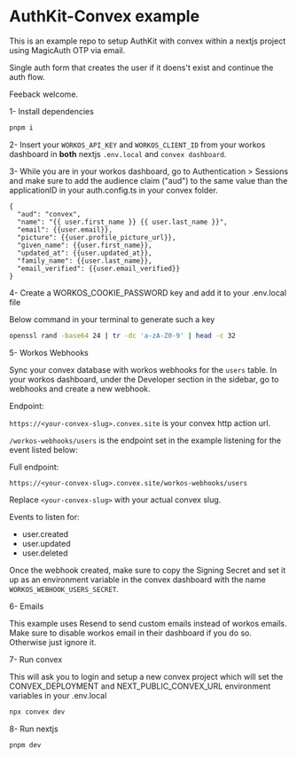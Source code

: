 # AuthKit-Convex example

This is an example repo to setup AuthKit with convex within a nextjs project using MagicAuth OTP via email.

Single auth form that creates the user if it doens't exist and continue the auth flow.

Feeback welcome.

1- Install dependencies

```bash
pnpm i
```

2- Insert your `WORKOS_API_KEY` and `WORKOS_CLIENT_ID` from your workos dashboard in **both** nextjs `.env.local` and `convex dashboard`.

3- While you are in your workos dashboard, go to Authentication > Sessions and make sure to add the audience claim ("aud") to the same value than the applicationID in your auth.config.ts in your convex folder.

```
{
  "aud": "convex",
  "name": "{{ user.first_name }} {{ user.last_name }}",
  "email": {{user.email}},
  "picture": {{user.profile_picture_url}},
  "given_name": {{user.first_name}},
  "updated_at": {{user.updated_at}},
  "family_name": {{user.last_name}},
  "email_verified": {{user.email_verified}}
}
```

4- Create a WORKOS_COOKIE_PASSWORD key and add it to your .env.local file

Below command in your terminal to generate such a key

```bash
openssl rand -base64 24 | tr -dc 'a-zA-Z0-9' | head -c 32
```

5- Workos Webhooks

Sync your convex database with workos webhooks for the `users` table. In your workos dashboard, under the Developer section in the sidebar, go to webhooks and create a new webhook.

Endpoint:

`https://<your-convex-slug>.convex.site` is your convex http action url.

`/workos-webhooks/users` is the endpoint set in the example listening for the event listed below:

Full endpoint:

```
https://<your-convex-slug>.convex.site/workos-webhooks/users
```

Replace `<your-convex-slug>` with your actual convex slug.

Events to listen for:

- user.created
- user.updated
- user.deleted

Once the webhook created, make sure to copy the Signing Secret and set it up as an environment variable in the convex dashboard with the name `WORKOS_WEBHOOK_USERS_SECRET`.

6- Emails

This example uses Resend to send custom emails instead of workos emails. Make sure to disable workos email in their dashboard if you do so. Otherwise just ignore it.

7- Run convex

This will ask you to login and setup a new convex project which will set the CONVEX_DEPLOYMENT and NEXT_PUBLIC_CONVEX_URL environment variables in your .env.local

```bash
npx convex dev
```

8- Run nextjs

```bash
pnpm dev
```
